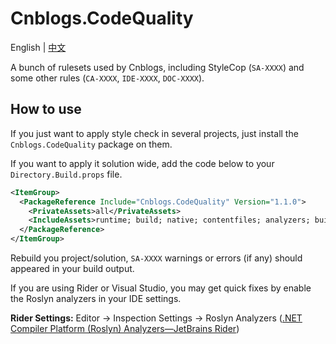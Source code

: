 # Cnblogs.CodeQuality
English | [中文](https://github.com/cnblogs/code-quality/blob/main/README.zh-hans.md)

A bunch of rulesets used by Cnblogs, including StyleCop (`SA-XXXX`) and some other rules (`CA-XXXX`, `IDE-XXXX`, `DOC-XXXX`).

## How to use

If you just want to apply style check in several projects, just install the `Cnblogs.CodeQuality` package on them.

If you want to apply it solution wide, add the code below to your `Directory.Build.props` file.

```xml
<ItemGroup>
  <PackageReference Include="Cnblogs.CodeQuality" Version="1.1.0">
    <PrivateAssets>all</PrivateAssets>
    <IncludeAssets>runtime; build; native; contentfiles; analyzers; buildtransitive</IncludeAssets>
  </PackageReference>
</ItemGroup>
```

Rebuild you project/solution, `SA-XXXX` warnings or errors (if any) should appeared in your build output.

If you are using Rider or Visual Studio, you may get quick fixes by enable the Roslyn analyzers in your IDE settings.

**Rider Settings:** Editor -> Inspection Settings -> Roslyn Analyzers ([.NET Compiler Platform (Roslyn) Analyzers—JetBrains Rider](https://www.jetbrains.com/help/rider/Using_NET_Compiler_Analyzers.html))